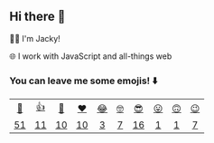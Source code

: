 ## Hi there 👋

👨‍💻 I'm Jacky!

🌐 I work with JavaScript and all-things web

### You can leave me some emojis! ⬇️
<table>
<tr align="center">
  <td><a href="https://jackyef.vercel.app/api/addmoji?type=👋">👋</a></td>
  <td><a href="https://jackyef.vercel.app/api/addmoji?type=👍">👍</a></td>
  <td><a href="https://jackyef.vercel.app/api/addmoji?type=👊">👊</a></td>
  <td><a href="https://jackyef.vercel.app/api/addmoji?type=❤️">❤️</a></td>
  <td><a href="https://jackyef.vercel.app/api/addmoji?type=😂">😂</a></td>
  <td><a href="https://jackyef.vercel.app/api/addmoji?type=🤓">🤓</a></td>
  <td><a href="https://jackyef.vercel.app/api/addmoji?type=😎">😎</a></td>
  <td><a href="https://jackyef.vercel.app/api/addmoji?type=😛">😛</a></td>
  <td><a href="https://jackyef.vercel.app/api/addmoji?type=🙃">🙃</a></td>
  <td><a href="https://jackyef.vercel.app/api/addmoji?type=😉">😉</a></td>
</tr>
<tr align="center">
  <td><a href="https://jackyef.vercel.app/api/addmoji?type=👋"><span id="count-👋">51</span></a></td>
  <td><a href="https://jackyef.vercel.app/api/addmoji?type=👍"><span id="count-👍">11</span></a></td>
  <td><a href="https://jackyef.vercel.app/api/addmoji?type=👊"><span id="count-👊">10</span></a></td>
  <td><a href="https://jackyef.vercel.app/api/addmoji?type=❤️"><span id="count-❤️">10</span></a></td>
  <td><a href="https://jackyef.vercel.app/api/addmoji?type=😂"><span id="count-😂">3</span></a></td>
  <td><a href="https://jackyef.vercel.app/api/addmoji?type=🤓"><span id="count-🤓">7</span></a></td>
  <td><a href="https://jackyef.vercel.app/api/addmoji?type=😎"><span id="count-😎">16</span></a></td>
  <td><a href="https://jackyef.vercel.app/api/addmoji?type=😛"><span id="count-😛">1</span></a></td>
  <td><a href="https://jackyef.vercel.app/api/addmoji?type=🙃"><span id="count-🙃">1</span></a></td>
  <td><a href="https://jackyef.vercel.app/api/addmoji?type=😉"><span id="count-😉">7</span></a></td>
</tr>
</table>

<!--
**jackyef/jackyef** is a ✨ _special_ ✨ repository because its `README.md` (this file) appears on your GitHub profile.

Here are some ideas to get you started:

- 🔭 I’m currently working on ...
- 🌱 I’m currently learning ...
- 👯 I’m looking to collaborate on ...
- 🤔 I’m looking for help with ...
- 💬 Ask me about ...
- 📫 How to reach me: ...
- 😄 Pronouns: ...
- ⚡ Fun fact: ...
-->
